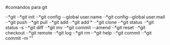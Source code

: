 #comandos para git

⋅⋅*git
⋅⋅*git init
⋅⋅*git config --global user.name
⋅⋅*git config--global user.mail
⋅⋅*git push
⋅⋅*git pull
⋅⋅*git add
⋅⋅*git add *
⋅⋅*git clone
⋅⋅*git status
⋅⋅*git status -s
⋅⋅*git diff
⋅⋅*git mv
⋅⋅*git commit --amend
⋅⋅*git reset
⋅⋅*git checkout
⋅⋅*git remote
⋅⋅*git log
⋅⋅*git rm
⋅⋅*git help
⋅⋅*git commit
⋅⋅*git commit -m ""


